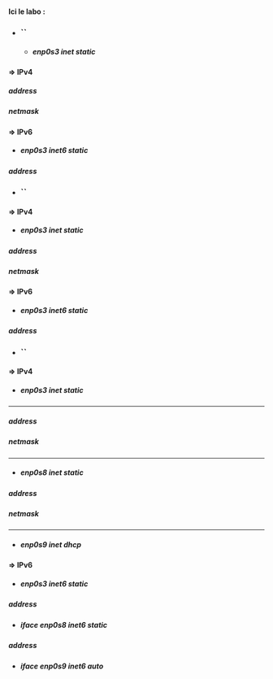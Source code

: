 
#### Ici le labo :
* ### `` 
   * ##### enp0s3 inet static
#### => IPv4
#####    address 
#####    netmask 
#### => IPv6
   * ##### enp0s3 inet6 static
#####    address 
* ### `` 
#### => IPv4
   * ##### enp0s3 inet static
#####    address 
#####    netmask 
#### => IPv6
   * ##### enp0s3 inet6 static
##### address 
* ### ``
#### => IPv4   
   * ##### enp0s3 inet static
---
   #####   address 
   #####   netmask 
---
   * ##### enp0s8 inet static
   #####   address 
   #####    netmask 
---
   * ##### enp0s9 inet dhcp
#### => IPv6 
   * ##### enp0s3 inet6 static
#####    address 
  * ##### iface enp0s8 inet6 static
##### address
   * ##### iface enp0s9 inet6 auto

























